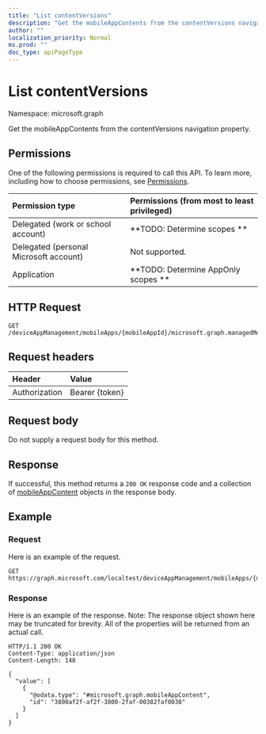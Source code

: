 ```yaml
---
title: "List contentVersions"
description: "Get the mobileAppContents from the contentVersions navigation property."
author: ""
localization_priority: Normal
ms.prod: ""
doc_type: apiPageType
---
```


# List contentVersions

Namespace: microsoft.graph

Get the mobileAppContents from the contentVersions navigation property.

## Permissions
One of the following permissions is required to call this API. To learn more, including how to choose permissions, see [Permissions](/concepts/permissions-reference.md).

|Permission type|Permissions (from most to least privileged)|
|:---|:---|
|Delegated (work or school account)|**TODO: Determine scopes **|
|Delegated (personal Microsoft account)|Not supported.|
|Application|**TODO: Determine AppOnly scopes **|

## HTTP Request
<!-- {
  "blockType": "ignored"
}
-->
``` http
GET /deviceAppManagement/mobileApps/{mobileAppId}/microsoft.graph.managedMobileLobApp/contentVersions
```

## Request headers
|Header|Value|
|:---|:---|
|Authorization|Bearer {token}|

## Request body
Do not supply a request body for this method.

## Response
If successful, this method returns a `200 OK` response code and a collection of [mobileAppContent](../resources/mobileappcontent.md) objects in the response body.

## Example

### Request
Here is an example of the request.
<!-- {
  "blockType": "request",
  "name": "get_mobileappcontent"
}
-->
``` http
GET https://graph.microsoft.com/localtest/deviceAppManagement/mobileApps/{mobileAppId}/microsoft.graph.managedMobileLobApp/contentVersions
```

### Response
Here is an example of the response. Note: The response object shown here may be truncated for brevity. All of the properties will be returned from an actual call.
<!-- {
  "blockType": "response",
  "truncated": true,
  "@odata.type": "collection(microsoft.graph.mobileappcontent)"
}
-->
``` http
HTTP/1.1 200 OK
Content-Type: application/json
Content-Length: 148

{
  "value": [
    {
      "@odata.type": "#microsoft.graph.mobileAppContent",
      "id": "3800af2f-af2f-3800-2faf-00382faf0038"
    }
  ]
}
```

